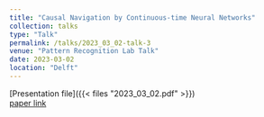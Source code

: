 ```yaml
---
title: "Causal Navigation by Continuous-time Neural Networks"
collection: talks
type: "Talk"
permalink: /talks/2023_03_02-talk-3
venue: "Pattern Recognition Lab Talk"
date: 2023-03-02
location: "Delft"
---
```

[Presentation file]({{< files "2023_03_02.pdf" >}})<br />
[paper link](https://proceedings.neurips.cc/paper/2021/file/67ba02d73c54f0b83c05507b7fb7267f-Paper.pdf)
